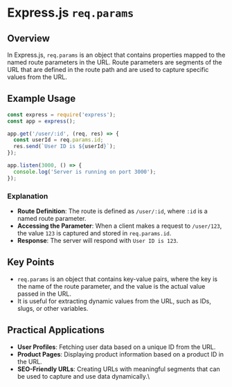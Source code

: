# Express.js `req.params`

## Overview

In Express.js, `req.params` is an object that contains properties mapped to the named route parameters in the URL. Route parameters are segments of the URL that are defined in the route path and are used to capture specific values from the URL.

## Example Usage

```javascript
const express = require('express');
const app = express();

app.get('/user/:id', (req, res) => {
  const userId = req.params.id;
  res.send(`User ID is ${userId}`);
});

app.listen(3000, () => {
  console.log('Server is running on port 3000');
});
```

### Explanation

- **Route Definition**: The route is defined as `/user/:id`, where `:id` is a named route parameter.
- **Accessing the Parameter**: When a client makes a request to `/user/123`, the value `123` is captured and stored in `req.params.id`.
- **Response**: The server will respond with `User ID is 123`.

## Key Points

- `req.params` is an object that contains key-value pairs, where the key is the name of the route parameter, and the value is the actual value passed in the URL.
- It is useful for extracting dynamic values from the URL, such as IDs, slugs, or other variables.

## Practical Applications

- **User Profiles**: Fetching user data based on a unique ID from the URL.
- **Product Pages**: Displaying product information based on a product ID in the URL.
- **SEO-Friendly URLs**: Creating URLs with meaningful segments that can be used to capture and use data dynamically.\

